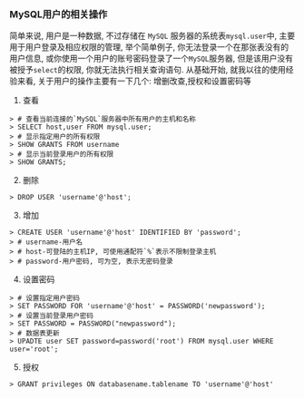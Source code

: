 ### MySQL用户的相关操作
简单来说, 用户是一种数据, 不过存储在 `MySQL` 服务器的系统表`mysql.user`中, 主要用于用户登录及相应权限的管理, 举个简单例子, 你无法登录一个在那张表没有的用户信息, 或你使用一个用户的账号密码登录了一个`MySQL`服务器, 但是该用户没有被授予`select`的权限, 你就无法执行相关查询语句. 从基础开始, 就我以往的使用经验来看, 关于用户的操作主要有一下几个: 增删改查,授权和设置密码等
1. 查看
```
> # 查看当前连接的`MySQL`服务器中所有用户的主机和名称
> SELECT host,user FROM mysql.user;
> # 显示指定用户的所有权限
> SHOW GRANTS FROM username
> # 显示当前登录用户的所有权限
> SHOW GRANTS;
```
2. 删除
```
> DROP USER 'username'@'host';
```
3. 增加
```
> CREATE USER 'username'@'host' IDENTIFIED BY 'password';
> # username-用户名
> # host-可登陆的主机IP, 可使用通配符`%`表示不限制登录主机
> # password-用户密码, 可为空, 表示无密码登录
```
4. 设置密码
```
> # 设置指定用户密码
> SET PASSWORD FOR 'username'@'host' = PASSWORD('newpassword');
> # 设置当前登录用户密码
> SET PASSWORD = PASSWORD("newpassword");
> # 数据表更新
> UPADTE user SET password=password('root') FROM mysql.user WHERE user='root';
```
5. 授权
```
> GRANT privileges ON databasename.tablename TO 'username'@'host'
```

